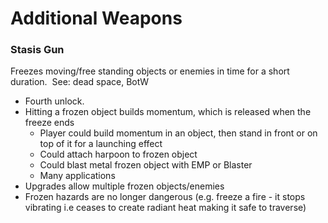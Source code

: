 # Additional Weapons

### Stasis Gun

Freezes moving/free standing objects or enemies in time for a short duration.  See: dead space, BotW

- Fourth unlock.
- Hitting a frozen object builds momentum, which is released when the freeze ends
    - Player could build momentum in an object, then stand in front or on top of it for a launching effect
    - Could attach harpoon to frozen object
    - Could blast metal frozen object with EMP or Blaster
    - Many applications
- Upgrades allow multiple frozen objects/enemies
- Frozen hazards are no longer dangerous (e.g. freeze a fire - it stops vibrating i.e ceases to create radiant heat making it safe to traverse)